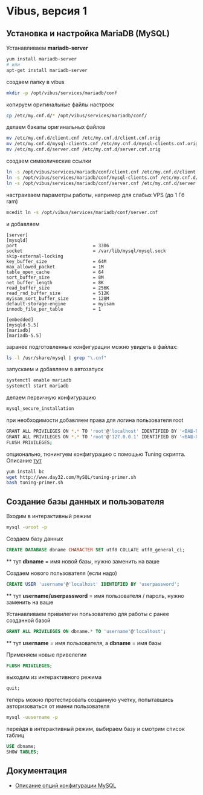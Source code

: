 # Vibus, версия 1
## Установка и настройка MariaDB (MySQL)

Устанавливаем **mariadb-server**
```bash
yum install mariadb-server
# или
apt-get install mariadb-server
```
создаем папку в vibus
```bash
mkdir -p /opt/vibus/services/mariadb/conf
```
копируем оригинальные файлы настроек
```bash
cp /etc/my.cnf.d/* /opt/vibus/services/mariadb/conf/
```
делаем бэкапы оригинальных файлов
```bash
mv /etc/my.cnf.d/client.cnf /etc/my.cnf.d/client.cnf.orig
mv /etc/my.cnf.d/mysql-clients.cnf /etc/my.cnf.d/mysql-clients.cnf.orig
mv /etc/my.cnf.d/server.cnf /etc/my.cnf.d/server.cnf.orig
```
создаем символические ссылки
```bash
ln -s /opt/vibus/services/mariadb/conf/client.cnf /etc/my.cnf.d/client.cnf
ln -s /opt/vibus/services/mariadb/conf/mysql-clients.cnf /etc/my.cnf.d/mysql-clients.cnf
ln -s /opt/vibus/services/mariadb/conf/server.cnf /etc/my.cnf.d/server.cnf
```
настраиваем параметры работы, например для слабых VPS (до 1 Гб ram)
```bash
mcedit ln -s /opt/vibus/services/mariadb/conf/server.cnf
```
и добавляем
```text
[server]
[mysqld]
port                            = 3306
socket                          = /var/lib/mysql/mysql.sock
skip-external-locking
key_buffer_size                 = 64M
max_allowed_packet              = 1M
table_open_cache                = 64
sort_buffer_size                = 8M
net_buffer_length               = 8K
read_buffer_size                = 256K
read_rnd_buffer_size            = 512K
myisam_sort_buffer_size         = 128M
default-storage-engine          = myisam
innodb_file_per_table           = 1

[embedded]
[mysqld-5.5]
[mariadb]
[mariadb-5.5]

```
заранее подготовленные конфигурации можно увидеть в файлах: 
```bash
ls -l /usr/share/mysql | grep "\.cnf"
```

запускаем и добавляем в автозапуск
```bash
systemctl enable mariadb
systemctl start mariadb
```

делаем первичную конфигурацию
```bash
mysql_secure_installation
```

при необходимости добавляем права для логина пользователя root
```bash
GRANT ALL PRIVILEGES ON *.* TO 'root'@'localhost' IDENTIFIED BY '<ВАШ-ПАРОЛЬ>';
GRANT ALL PRIVILEGES ON *.* TO 'root'@'127.0.0.1' IDENTIFIED BY '<ВАШ-ПАРОЛЬ>';
FLUSH PRIVILEGES;
```

опционально, тюнингуем конфигурацию с помощью Tuning скрипта. Описание [тут](http://www.day32.com/MySQL/)
```bash
yum install bc
wget http://www.day32.com/MySQL/tuning-primer.sh
bash tuning-primer.sh
```
## Создание базы данных и пользователя
Входим в интерактивный режим
```bash
mysql -uroot -p
```
Создаем базу данных
```sql
CREATE DATABASE dbname CHARACTER SET utf8 COLLATE utf8_general_ci;
```
** тут **dbname**  = имя новой базы, нужно заменить на ваше

Создаем нового пользователя (если надо)
```sql
CREATE USER 'username'@'localhost' IDENTIFIED BY 'userpassword';
```
** тут **username/userpassword**  = имя пользователя / пароль, нужно заменить на ваше

Устанавливаем привилегии пользователю для работы с ранее созданной базой
```sql
GRANT ALL PRIVILEGES ON dbname.* TO 'username'@'localhost';
```
** тут **username**  = имя пользователя, а **dbname** = имя базы

Применяем новые привелегии
```sql
FLUSH PRIVILEGES;
```
выходим из интерактивного режима
```sql
quit;
```
теперь можно протестировать созданную учетку, попытавшись авторизоваться от имени пользователя
```bash
mysql -uusername -p
```
перейдя в интерактивный режим, выбираем базу и смотрим список таблиц
```sql
USE dbname;
SHOW TABLES;
```
## Документация
- [Описание опций конфигурации MySQL](https://dev.mysql.com/doc/refman/5.7/en/server-system-variables.html)
